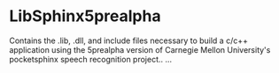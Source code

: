 # LibSphinx5prealpha
Contains the .lib, .dll, and include files necessary to build a c/c++ application using the 5prealpha version of Carnegie Mellon University's pocketsphinx speech recognition project..
...
